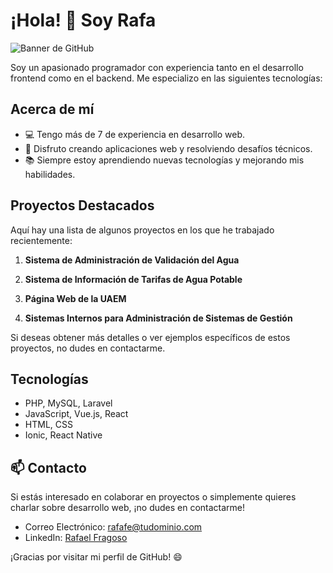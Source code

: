  # ¡Hola! 👋 Soy Rafa

![Banner de GitHub](https://media.licdn.com/dms/image/D4E16AQH8G27YEB9UWw/profile-displaybackgroundimage-shrink_200_800/0/1691685961375?e=2147483647&v=beta&t=gfDYLp8Z2EZxgDr7qy4m1tlUqXiB_aNlKRQPcVQbeIc)

Soy un apasionado programador con experiencia tanto en el desarrollo frontend como en el backend. Me especializo en las siguientes tecnologías:

## Acerca de mí

- 💻 Tengo más de 7 de experiencia en desarrollo web.
- 🌟 Disfruto creando aplicaciones web y resolviendo desafíos técnicos.
- 📚 Siempre estoy aprendiendo nuevas tecnologías y mejorando mis habilidades.

## Proyectos Destacados

Aquí hay una lista de algunos proyectos en los que he trabajado recientemente:

1. **Sistema de Administración de Validación del Agua** 

2. **Sistema de Información de Tarifas de Agua Potable** 

3. **Página Web de la UAEM** 

4. **Sistemas Internos para Administración de Sistemas de Gestión** 

Si deseas obtener más detalles o ver ejemplos específicos de estos proyectos, no dudes en contactarme.

## Tecnologías

- PHP, MySQL, Laravel
- JavaScript, Vue.js, React
- HTML, CSS
- Ionic, React Native

## 📫 Contacto

Si estás interesado en colaborar en proyectos o simplemente quieres charlar sobre desarrollo web, ¡no dudes en contactarme!

- Correo Electrónico: [rafafe@tudominio.com](mailto:rafafe.dev@gmail.com)
- LinkedIn: [Rafael Fragoso](https://mx.linkedin.com/in/rafael-fragoso-47b830bb)

¡Gracias por visitar mi perfil de GitHub! 😄
